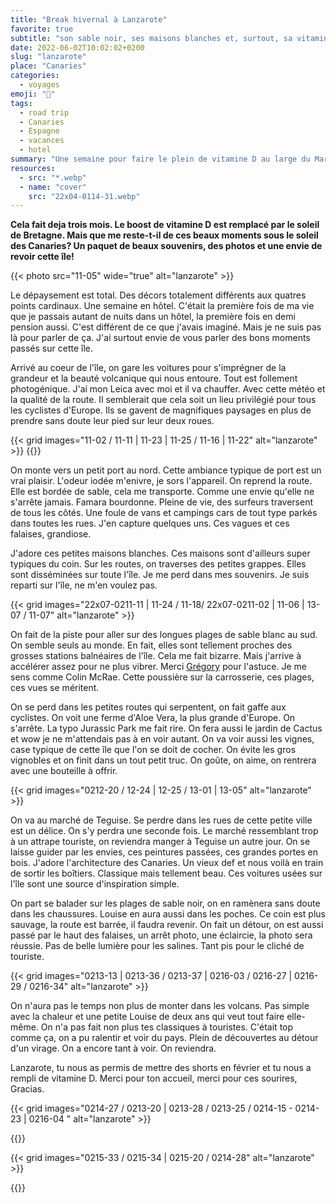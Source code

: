 ```yaml
---
title: "Break hivernal à Lanzarote"
favorite: true
subtitle: "son sable noir, ses maisons blanches et, surtout, sa vitamine D"
date: 2022-06-02T10:02:02+0200
slug: "lanzarote"
place: "Canaries"
categories:
  - voyages
emoji: "🌋"
tags:
  - road trip
  - Canaries
  - Espagne
  - vacances
  - hotel
summary: "Une semaine pour faire le plein de vitamine D au large du Maroc. Lanzarote, un dépaysement qui nous plaît bien."
resources:
  - src: "*.webp"
  - name: "cover"
    src: "22x04-0114-31.webp"
---
```


**Cela fait deja trois mois. Le boost de vitamine D est remplacé par le soleil de Bretagne. Mais que me reste-t-il de ces beaux moments sous le soleil des Canaries? Un paquet de beaux souvenirs, des photos et une envie de revoir cette île!**

{{< photo src="11-05" wide="true" alt="lanzarote" >}}

Le dépaysement est total. Des décors totalement différents aux quatres points cardinaux. Une semaine en hôtel. C'était la première fois de ma vie que je passais autant de nuits dans un hôtel, la première fois en demi pension aussi. C'est différent de ce que j'avais imaginé. Mais je ne suis pas là pour parler de ça. J'ai surtout envie de vous parler des bons moments passés sur cette île.

Arrivé au coeur de l'île, on gare les voitures pour s'imprégner de la grandeur et la beauté volcanique qui nous entoure. Tout est follement photogénique. J'ai mon Leica avec moi et il va chauffer. Avec cette météo et la qualité de la route. Il semblerait que cela soit un lieu privilégié pour tous les cyclistes d'Europe. Ils se gavent de magnifiques paysages en plus de prendre sans doute leur pied sur leur deux roues.


{{< grid images="11-02 / 11-11 | 11-23 | 11-25 / 11-16 | 11-22" alt="lanzarote" >}}
{{<photo src="0213-14" wide="tr" alt="lanzarote">}}

On monte vers un petit port au nord. Cette ambiance typique de port est un vrai plaisir. L'odeur iodée m'enivre, je sors l'appareil. On reprend la route. Elle est bordée de sable, cela me transporte. Comme une envie qu'elle ne s'arrête jamais. Famara bourdonne. Pleine de vie, des surfeurs traversent de tous les côtés. Une foule de vans et campings cars de tout type parkés dans toutes les rues. J'en capture quelques uns. Ces vagues et ces falaises, grandiose. 

J'adore ces petites maisons blanches. Ces maisons sont d'ailleurs super typiques du coin. Sur les routes, on traverses des petites grappes. Elles sont disséminées sur toute l'île. Je me perd dans mes souvenirs. Je suis reparti sur l'île, ne m'en voulez pas.

{{< grid images="22x07-0211-11 | 11-24 / 11-18/  22x07-0211-02 | 11-06 | 13-07 / 11-07" alt="lanzarote" >}}

On fait de la piste pour aller sur des longues plages de sable blanc au sud. On semble seuls au monde. En fait, elles sont tellement proches des grosses stations balnéaires de l'île. Cela me fait bizarre. Mais j'arrive à accélérer assez pour ne plus vibrer. Merci [Grégory](https://gregorymignard.com/lanzarote/) pour l'astuce. Je me sens comme Colin McRae. Cette poussière sur la carrosserie, ces plages, ces vues se méritent.

On se perd dans les petites routes qui serpentent, on fait gaffe aux cyclistes. On voit une ferme d'Aloe Vera, la plus grande d'Europe. On s'arrête. La typo Jurassic Park me fait rire. On fera aussi le jardin de Cactus et wow je ne m'attendais pas à en voir autant. On va voir aussi les vignes, case typique de cette île que l'on se doit de cocher. On évite les gros vignobles et on finit dans un tout petit truc. On goûte, on aime, on rentrera avec une bouteille à offrir. 

{{< grid images="0212-20 / 12-24 | 12-25 / 13-01 | 13-05" alt="lanzarote" >}}

On va au marché de Teguise. Se perdre dans les rues de cette petite ville est un délice. On s'y perdra une seconde fois. Le marché ressemblant trop à un attrape touriste, on reviendra manger à Teguise un autre jour. On se laisse guider par les envies, ces peintures passées, ces grandes portes en bois. J'adore l'architecture des Canaries. Un vieux def et nous voilà en train de sortir les boîtiers. Classique mais tellement beau. Ces voitures usées sur l'île sont une source d'inspiration simple. 

On part se balader sur les plages de sable noir, on en ramènera sans doute dans les chaussures. Louise en aura aussi dans les poches. Ce coin est plus sauvage, la route est barrée, il faudra revenir. On fait un détour, on est aussi passé par le haut des falaises, un arrêt photo, une éclaircie, la photo sera réussie. Pas de belle lumière pour les salines. Tant pis pour le cliché de touriste. 

{{< grid images="0213-13 | 0213-36 / 0213-37 | 0216-03 / 0216-27 | 0216-29 / 0216-34" alt="lanzarote" >}}

On n'aura pas le temps non plus de monter dans les volcans. Pas simple avec la chaleur et une petite Louise de deux ans qui veut tout faire elle-même. On n'a pas fait non plus tes classiques à touristes. C'était top comme ça, on a pu ralentir et voir du pays. Plein de découvertes au détour d'un virage. On a encore tant à voir. On reviendra.

Lanzarote, tu nous as permis de mettre des shorts en février et tu nous a rempli de vitamine D. Merci pour ton accueil, merci pour ces sourires, Gracias.

{{< grid images="0214-27 / 0213-20 | 0213-28 / 0213-25 / 0214-15 - 0214-23 | 0216-04 " alt="lanzarote" >}}

{{<photo src="0215-27" wide="yes" alt="lanzarote" >}}

{{< grid images="0215-33 / 0215-34 | 0215-20 / 0214-28" alt="lanzarote" >}}

{{<photo src="0211-19"  alt="bye">}}
